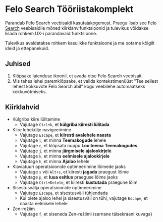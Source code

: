 # Felo Search Tööriistakomplekt

Parandab Felo Search veebisaidi kasutajakogemust. Praegu lisab see [Felo Search](https://felo.ai) veebisaidile mõned kiirklahvifunktsioonid ja tulevikus võidakse lisada rohkem UX-i parandavaid funktsioone.

Tulevikus avaldatakse rohkem kasulikke funktsioone ja me ootame kõigilt ideid ja ettepanekuid.

## Juhised

1. Klõpsake laienduse ikoonil, et avada otse Felo Search veebisait.
2. Mis tahes lehel paremklõpsake, et valida kontekstimenüüst "Tee sellest lehest kokkuvõte Felo Search abil" kogu veebilehe automaatseks kokkuvõtmiseks.

## Kiirklahvid

- Külgriba kiire lülitamine
  - Vajutage `Ctrl+b`, et **külgriba kiiresti lülitada**
- Kiire lehekülje navigeerimine
  - Vajutage `Escape`, et **kiiresti avalehele naasta**
  - Vajutage `t`, et minna **Teemakogude** lehele
  - Vajutage `c`, et klõpsata nuppu **Loo teema** **Teemakogudes**
  - Vajutage `j`, et minna **järgmisele ajalookirjele**
  - Vajutage `k`, et minna **eelmisele ajalookirjele**
  - Vajutage `h`, et minna **Ajaloo** lehele
- Klaviatuuri operatsioonide optimeerimine lõimede jaoks
  - Vajutage `s` või `Alt+s`, et kiiresti **jagada** praegust lõime
  - Vajutage `p`, et **luua esitlus** praeguse lõime jaoks
  - Vajutage `Ctrl+Delete`, et kiiresti **kustutada** praegune lõim
- Sisestusvälja operatsioonide optimeerimine
  - Vajutage `Escape`, et sisestusväli tühjendada
  - Kui olete ajaloo lehel ja sisestusväli on tühi, vajutage `Escape`, et naasta eelmisele lehele
- Zen-režiim
  - Vajutage `f`, et siseneda Zen-režiimi (sarnane täisekraani kuvaga)
